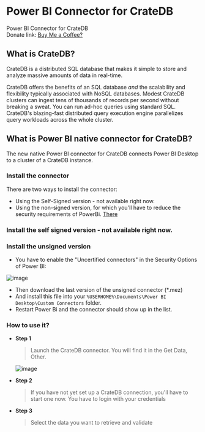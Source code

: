 # Power BI Connector for CrateDB

Power BI Connector for CrateDB<br />
Donate link: <a href="https://www.paypal.com/donate?hosted_button_id=7EL8K7ELFWHSY">Buy Me a Coffee?</a>

## What is CrateDB?

CrateDB is a distributed SQL database that makes it simple to store and analyze
massive amounts of data in real-time.

CrateDB offers the benefits of an SQL database *and* the scalability and
flexibility typically associated with NoSQL databases. Modest CrateDB clusters
can ingest tens of thousands of records per second without breaking a
sweat. You can run ad-hoc queries using standard SQL. CrateDB's blazing-fast
distributed query execution engine parallelizes query workloads across the
whole cluster.

## What is Power BI native connector for CrateDB?

The new native Power BI connector for CrateDB connects Power BI Desktop to a cluster of a CrateDB instance.

### Install the connector
There are two ways to install the connector:

- Using the Self-Signed version - not available right now.
- Using the non-signed version, for which you'll have to reduce the security requirements of PowerBi. [There](#Install-the-unsigned-version)

### Install the self signed version - not available right now.

### Install the unsigned version
- You have to enable the "Uncertified connectors" in the Security Options of Power BI:

![image](https://github.com/markusbegerow/crate-powerbi/assets/44146279/a8bc5d82-40c1-4f52-a06a-603da3df81e8)
- Then download the last version of the unsigned connector (*.mez)
- And install this file into your `%USERHOME%\Documents\Power BI Desktop\Custom Connectors` folder.
- Restart Power Bi and the connector should show up in the list.

### How to use it?

* **Step 1**

  > Launch the CrateDB connector. You will find it in the Get Data, Other.

  ![image](https://github.com/markusbegerow/crate-powerbi/assets/44146279/de5c56f0-38ee-41d1-b372-4e1e5c89cf74)


* **Step 2**

  > If you have not yet set up a CrateDB connection, you'll have to start one now. You have to login with your credentials
  
* **Step 3**

  > Select the data you want to retrieve and validate
